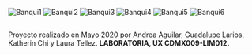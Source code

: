 ![Banqui1](https://user-images.githubusercontent.com/60905476/89360935-8a77dd00-d68f-11ea-80cb-367fed39c0bc.png)
![Banqui2](https://user-images.githubusercontent.com/60905476/89360772-09b8e100-d68f-11ea-90d9-96f85d9f3525.png)
![Banqui3](https://user-images.githubusercontent.com/60905476/89360803-1fc6a180-d68f-11ea-8762-ff164bb93245.png)
![Banqui4](https://user-images.githubusercontent.com/60905476/89360816-2e14bd80-d68f-11ea-8a23-e264949c7642.png)
![Banqui5](https://user-images.githubusercontent.com/60905476/89360862-4c7ab900-d68f-11ea-890a-a743a7ca3ae8.png)
![Banqui6](https://user-images.githubusercontent.com/60905476/89360881-5bfa0200-d68f-11ea-9b75-f3ea85aca0a8.png)


##


Proyecto realizado en Mayo 2020 por Andrea Aguilar, Guadalupe Larios, Katherin Chi y Laura Tellez.
**LABORATORIA, UX CDMX009-LIM012.**


